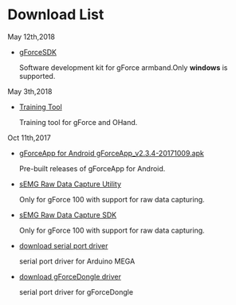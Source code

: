 # Download List

May 12th,2018

* [gForceSDK](https://github.com/oymotion/gForceSDK/releases/download/v0.5.0/gForceSDK-win-0.5.0.7z)

    Software development kit for gForce armband.Only **windows** is supported.

May 3th,2018

* [Training Tool](https://github.com/oymotion/OTrain/releases/download/v0.5.1/OTrain_v0.5.1.zip)

    Training tool for gForce and OHand.
	
Oct 11th,2017

* [gForceApp for Android  gForceApp_v2.3.4-20171009.apk](../assets/downloads/gForceApp_v2.3.4-20171009.apk)

    Pre-built releases of gForceApp for Android.

* [sEMG Raw Data Capture Utility](../assets/downloads/RawDataCapture.zip)

    Only for gForce 100 with support for raw data capturing.

* [sEMG Raw Data Capture SDK](../assets/downloads/RawDataCaptureSDK.zip)

    Only for gForce 100 with support for raw data capturing.

* [download serial port driver](../assets/downloads/PL2303-WIN7-64.zip)

    serial port driver for Arduino MEGA

* [download gForceDongle driver](../assets/downloads/ftdi_ft232_driver.7z)

    serial port driver for gForceDongle
